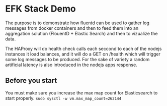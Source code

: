 # EFK Stack Demo

The purpose is to demonstrate how fluentd can be used to gather log messages from docker containers and then to feed them into an aggregation solution (FlouentD + Elastic Search) and then to vizualize the data.

The HAProxy will do health check calls each seccond to each of the nodejs instances it load balances, and it will do a GET on /health which will trigger some log messages to be produced. For the sake of variety a random artificial latency is also introduced in the nodejs apps response.

## Before you start

You must make sure you increase the max map count for Elasticsearch to start properly.
`sudo sysctl -w vm.max_map_count=262144`